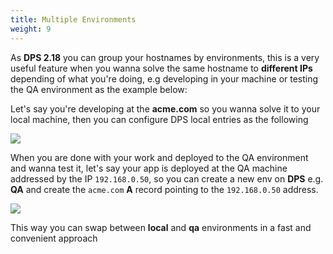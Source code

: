 ```yaml
---
title: Multiple Environments
weight: 9
---
```


As **DPS 2.18** you can group your hostnames by environments, this is a very useful feature when you wanna solve
the same hostname to **different IPs** depending of what you're doing, e.g developing in your machine or testing the QA 
environment as the example below: 

Let's say you're developing at the **acme.com** so you wanna solve it to your local machine, then you can configure
DPS local entries as the following

![](https://i.imgur.com/tHwWeUT.png)

When you are done with your work and deployed to the QA environment and wanna test it, let's say your app is deployed at
the QA machine addressed by the IP `192.168.0.50`, so you can create a new env on **DPS** e.g. **QA** and create 
the `acme.com` **A** record pointing to the `192.168.0.50` address.

![](https://i.imgur.com/nAMCxcC.png)

This way you can swap between **local** and **qa** environments in a fast and convenient approach
